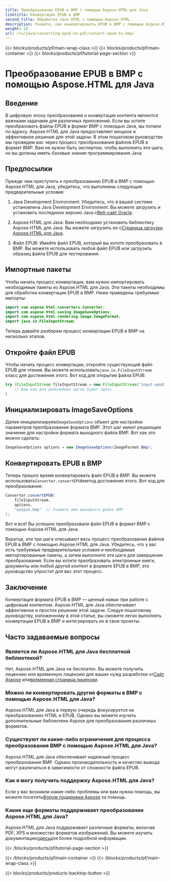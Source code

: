 ```yaml
---
title: Преобразование EPUB в BMP с помощью Aspose.HTML для Java
linktitle: Конвертация EPUB в BMP
second_title: Обработка Java HTML с помощью Aspose.HTML
description: Узнайте, как конвертировать EPUB в BMP с помощью Aspose.HTML для Java. Пошаговое руководство по эффективному преобразованию контента.
weight: 10
url: /ru/java/converting-epub-to-pdf/convert-epub-to-bmp/
---
```


{{< blocks/products/pf/main-wrap-class >}}
{{< blocks/products/pf/main-container >}}
{{< blocks/products/pf/tutorial-page-section >}}

# Преобразование EPUB в BMP с помощью Aspose.HTML для Java


## Введение

В цифровую эпоху преобразование и конвертация контента являются важными задачами для различных приложений. Если вы хотите преобразовать файлы EPUB в формат BMP с помощью Java, вы попали по адресу. Aspose.HTML для Java предоставляет мощное и эффективное решение для этой задачи. В этом пошаговом руководстве мы проведем вас через процесс преобразования файлов EPUB в формат BMP. Вам не нужно быть экспертом, чтобы выполнить эти шаги, но вы должны иметь базовые знания программирования Java.

## Предпосылки

Прежде чем приступить к преобразованию EPUB в BMP с помощью Aspose.HTML для Java, убедитесь, что выполнены следующие предварительные условия:

1.  Java Development Environment: Убедитесь, что в вашей системе установлена Java Development Environment. Вы можете загрузить и установить последнюю версию Java с[Веб-сайт Oracle](https://www.oracle.com/java/technologies/javase-downloads.html).

2.  Aspose.HTML для Java: Вам необходимо установить библиотеку Aspose.HTML для Java. Вы можете загрузить ее с[Страница загрузки Aspose.HTML для Java](https://releases.aspose.com/html/java/).

3. Файл EPUB: Имейте файл EPUB, который вы хотите преобразовать в BMP. Вы можете использовать любой файл EPUB или загрузить образец файла EPUB для тестирования.

## Импортные пакеты

Чтобы начать процесс конвертации, вам нужно импортировать необходимые пакеты из Aspose.HTML для Java. Эти пакеты необходимы для обработки конвертации EPUB в BMP. Ниже приведены требуемые импорты:

```java
import com.aspose.html.converters.Converter;
import com.aspose.html.saving.ImageSaveOptions;
import com.aspose.html.rendering.image.ImageFormat;
import java.io.FileInputStream;
```

Теперь давайте разберем процесс конвертации EPUB в BMP на несколько этапов.

## Откройте файл EPUB

 Чтобы начать процесс конвертации, откройте существующий файл EPUB для чтения. Вы можете использовать`java.io.FileInputStream` класс для достижения этого. Вот код для открытия файла EPUB:

```java
try (FileInputStream fileInputStream = new FileInputStream("input.epub")) {
    // Ваш код для дальнейших шагов будет здесь
}
```

## Инициализировать ImageSaveOptions

 Далее инициализируем`ImageSaveOptions` объект для настройки параметров преобразования формата BMP. Этот шаг имеет решающее значение для настройки формата выходного файла BMP. Вот как это можно сделать:

```java
ImageSaveOptions options = new ImageSaveOptions(ImageFormat.Bmp);
```

## Конвертировать EPUB в BMP

 Теперь пришло время конвертировать файл EPUB в BMP. Вы можете использовать`Converter.convertEPUB`метод достижения этого. Вот код для преобразования:

```java
Converter.convertEPUB(
    fileInputStream,
    options,
    "output.bmp"  // Укажите имя выходного файла BMP
);
```

Вот и все! Вы успешно преобразовали файл EPUB в формат BMP с помощью Aspose.HTML для Java.

Вкратце, эти три шага описывают весь процесс преобразования файлов EPUB в BMP с помощью Aspose.HTML для Java. Убедитесь, что у вас есть требуемые предварительные условия и необходимые импортированные пакеты, а затем выполните эти шаги для завершения преобразования. Если вы хотите преобразовать электронные книги, документы или любой другой контент в формате EPUB в BMP, это руководство упростит для вас этот процесс.

## Заключение

Конвертация формата EPUB в BMP — ценный навык при работе с цифровым контентом. Aspose.HTML для Java обеспечивает эффективное и простое решение этой задачи. Следуя пошаговому руководству, изложенному в этой статье, вы сможете легко выполнять конвертации EPUB в BMP и интегрировать их в свои проекты.

## Часто задаваемые вопросы

### Является ли Aspose.HTML для Java бесплатной библиотекой?
Нет, Aspose.HTML для Java не бесплатен. Вы можете получить лицензию или временную лицензию для ваших нужд разработки от[Сайт Aspose](https://purchase.aspose.com/buy) или[временная страница лицензии](https://purchase.aspose.com/temporary-license/).

### Можно ли конвертировать другие форматы в BMP с помощью Aspose.HTML для Java?
Aspose.HTML для Java в первую очередь фокусируется на преобразованиях HTML и EPUB. Однако вы можете изучить дополнительные библиотеки Aspose для преобразования различных форматов.

### Существуют ли какие-либо ограничения для процесса преобразования BMP с помощью Aspose.HTML для Java?
Aspose.HTML для Java обеспечивает надежный процесс преобразования BMP. Однако производительность и качество вывода могут различаться в зависимости от сложности файла EPUB.

### Как я могу получить поддержку Aspose.HTML для Java?
 Если у вас возникли какие-либо проблемы или вам нужна помощь, вы можете посетить[Форум поддержки Aspose](https://forum.aspose.com/) за помощь.

### Какие еще форматы поддерживает преобразование Aspose.HTML для Java?
 Aspose.HTML для Java поддерживает различные форматы, включая PDF, XPS и множество форматов изображений. Вы можете изучить документацию[здесь](https://reference.aspose.com/html/java/)для более подробной информации.

{{< /blocks/products/pf/tutorial-page-section >}}

{{< /blocks/products/pf/main-container >}}
{{< /blocks/products/pf/main-wrap-class >}}

{{< blocks/products/products-backtop-button >}}
